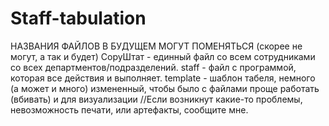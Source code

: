 # Staff-tabulation
НАЗВАНИЯ ФАЙЛОВ В БУДУЩЕМ МОГУТ ПОМЕНЯТЬСЯ (скорее не могут, а так и будет)
CopyШтат - единный файл со всем сотрудниками со всех департментов/подразделений. 
staff - файл с программой, которая все действия и выполняет.
template - шаблон табеля, немного (а может и много) измененный, чтобы было с файлами проще работать (вбивать) и для визуализации
//Если возникнут какие-то проблемы, невозможность печати, или артефакты, сообщите мне.
